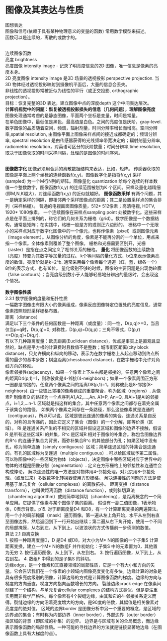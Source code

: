 # 图像及其表达与性质   
图想表达       
图像和信号(依赖于具有某种物理意义的变量的函数) 常用数学模型来描述。       
函数可以是连续的，离散的或数字的。     
<br> 

连续图像函数     
亮度 brightness   
亮度图像 intensity image - 记录了明亮度信息的2D 图像，唯一信息是像素的亮度本身。       
2D 亮度图像 intensity image 是3D 场景的透视投影 perspective projection. 当3D 物体经过透视投影映射到摄像机平面后，大量的信息会丢失。          
非线性的透视投影常被近似为线性的平行（或正交投影, orthographic projection）。     
目标：恢复完整的3D 表达，建立图像中点的深度depth 这个中间表达层次。    
<b> 计算机视觉中的问题：恢复被透视投影损失的信息（几何问题），理解图像亮度 </b>  
图像处理通常考虑的是静态图像，平面两个坐标是变量，时间是常量。    
在单色图像中，最低值是黑色，最高值是白色。之间的亮度值是灰阶，gray-level.   
数字图像的品质随着空间，频谱，辐射剂量，时间分辨率增长而增高。空间分辨率,spatial resolution, 由图像平面上图像采样点间的接近成都确定的；频谱分辨率, spectral resolution 是由传感器获得的光线频率带宽决定的；辐射剂量分辨率, radiometric resolution，对英语可区分的灰阶数量；时间分辨率,time resolution, 取决于图像获取的时间采样间隔，处理的是图像的时间序列。     

<br>     
<b>图像数字化</b>       
图像必须用合适的离散数据结构来表达，比如，矩阵。    
传感器获取的图像是平面上两个坐标的连续函数f(x,y)。图像数字化是指将f(x,y) 采样(sampled) 为一个M行N列的矩阵。图像量化 quantization 给每个连续的样本数值一个整数数字，图像函数f(x,y) 的连续范围被划为K 个区间。采样及量化越精细(即M,N,K越大)，对连续函数f(x,y) 的近似就越好。         
<b>图像函数采样</b>     
有两个问题，其一是确定采样的间隔，即相邻两个采样图像点的距离；其二是设置采样点的集合排列（采样格栅）。   
普通的电视画面图像质量，512* 512像素；高清电视, HDTV, 1920* 1080像素。     
一个连续图像在采样点sampling point 处被数字化。这些采样点是在平面上排列的，称它们的几何关系为栅格（grid）。数字图像是一个数据结构，通常是矩阵；在实践中，格栅一般是方的或则正六边形的。     
栅格中一个无限小的采样点对应于数字化图像中的一个像元，也称作像素（pixel）或则图像元素（image element）。从图像分析的角度，像素是不能再分割的一个单位，用点来指一个像素。全体像素则覆盖了整个图像。       
栅格和光栅需要区别开，光栅（raster）是指在点之间定义了相邻关系的栅格。       
<b>量化</b>      
将图像函数的连续数值（亮度）转变为其数字等加量的过程。    
k个等间隔的量化方式，b位来表示像素亮度的数值，亮度阶就是k=2^b. 通常采用每个像素每个通道（红，蓝，绿各一个）8位的表示方式，也有16位。    
量化级别不够的时候，图像的主要问题是出现伪轮廓（false contours）；当亮度级别数小于人能够轻易地分辨出的量级时，会出现这个情况。   

<br>   
<br>     
<b>数字图像性质</b>  <br>     
2.3.1 数字图像的度量和拓扑性质   <br>     
一幅数字图像由有限大小的像素组成，像素反应图像特定位置处的亮度信息，通常像素按照矩形采样栅格布置。  <br>      
距离（distance）   <br> 
满足以下三个条件的任何函数是一种距离（或度量）：同一性，D(p,q)>=0，当且仅当p=q时，D(p,q)=0; 对称性，D(p,q)=D(q,p)；三角不等式，D(p,r)<=D(p,q)+D(q,r).      <br>  
有以下几种距离度量：欧氏距离(Euclidean distance)，优点是事实上是直观且显然的，缺点是平方根的计算费时且数值不是整数；城市街区距离(city block distance)，只允许横向和纵向的移动，表示为在数字栅格上从起点移动到终点所需的最少的基本步数；棋盘距离(chessboard distance)，在数字栅格中允许对角线方向的移动。        <br> 
像素邻接性(adjacency)，如果一个像素上下左右都是邻接的，任意两个像素之间的距离D4(p,1)=1，则称彼此是4-邻接(4-neighbors)；如果一个像素周围正方形一圈都是邻接的，任意两个像素之间的距离D8(p,1)=1，则称彼此是8-邻接(8-neighbors).    
由一些彼此邻接的像素组成的重要聚合，称为区域（regions）. 从像素P 到像素Q 的路径为一个点序列A1,A2,....,An. A1=P, An=Q, 且Ai+1是Ai的邻接点，i=1,2,...n-1. 区域就是指这样的集合，其中任意两个像素之间都存在着完全属于该集合的路径。    
如果两个像素之间存在一条路径，那么这些像素就是连通的（contiguous），所以可以说，区域是彼此连通的像素的集合。连通关系是自反的，对称的且传递的，因此它定义了集合（图像）的一个分解，即等价类（区域）。     
Ri 是连通关系产生的不相交的区域并假设这区域和图像的边界不接触，假设R 是所有这些区域Ri 的并集，R^c 是区域R 相对于图像的补集合。称包含图像边界的R^c 的连通子集合为背景，而弥补集合R^c 的其他部分为孔；如果区域中没有孔，称为简单连通（simply contiguous）区域；简单连通区域的补集合是连通的。有孔的区域称为复连通（multiple contiguous）.    
可以给区域赋予第二属性，可以称图像中的一些区域为物体（objects），决定图像中哪些区域对应于世界中的物体的过程是图像分割（segmentation）.  
定义在方形栅格上的邻接性和连通性会构成悖论，
解决连通性的唯一方法是对物体用4-邻接处理，对北京用8-邻接处理。（或反过来）多数数字化转换器使用方形栅格。    
解决连接性的问题的方法是使用基于单元复合（cellular complexes）的离散拓扑。   
距离变换（distance transform），也叫做距离函数（distance function），或则斜切算法（chamfering algorithm）或则简单地斜切（chamfering），是距离概念的一个简单应用。它提供了像素与某个图像子集的距离。      
假设有一副二值图像，1表示物体，0表示背景。p15. 对于距离度量D4 和D8，有一个计算距离变换的两遍算法。用一个小的局部掩膜（mask）遍历图像。第一遍从左上角开始，水平从左到右直至图像边界，然后返回到下一行开始出继续；第二遍从右下角开始，使用一个不同的局部掩膜，从右到左，从下到上。以波浪状的方式传播前一步侦测的数值。       <br>
算法 2.1 距离变换 </br>   
1. 按照一种距离度量D，D 是D4 或D8，对大小为M* N的图像的一个子集S 计算距离变换，建立一个M* N的数组F 并作初始化：子集S 中的元素置为0，其他置为无穷   
2. 按行遍历图像，从上到下，从左到右。    
3. 按行遍历图像，从下到上，从右到左。   
4. 数组F 中得到的是子集S 的斜切。    
<br>
边缘edge，是一个像素和其直接领域的局部性质，它是一个有大小和方向的矢量。它会告诉我们在一个像素的小领域内图像亮度变化有多快。边缘计算的对象是具有很多亮度级别的图像，计算边缘的方式是计算图像函数的梯度。边缘的方向与梯度的方向垂直，梯度方向指向函数增长的方向。     
裂缝边缘crack edge 在像素间创建了一个结构，与单元复合cellular complexes 的结构方式类似，但是更注重实用而非数学严格性。每个像素有4个裂缝边缘，由其和它的4-邻接关系定义而得。裂缝边缘的方向沿着亮度增大的方向，是90度的倍数，其幅值是相关像素对亮度差的绝对值。
区域的边界border 是图像分析中另一个重要的概念，是区域的边界点的集合；有时称为内部边界（inner border），外部边界（outer border）指区域的背景（即区域的补集）的边界。    
边界是与区域有关的全局概念，而边缘表示图像函数的局部性质。一种可能的寻找边界的方法就是链接显著地边缘（在图像函数上具有大梯度的点）。    











